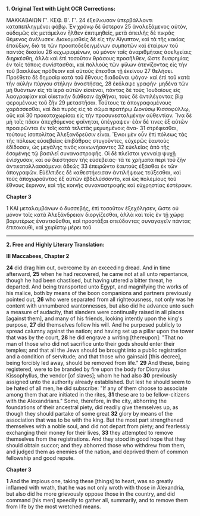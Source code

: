 **1. Original Text with Light OCR Corrections:**

ΜΑΚΚΑΒΑΙΩΝ Γʹ. ΚΕΦ. Βʹ. Γʹ.
24 ἐξείλκυσαν ὑπερβάλλοντι καταπεπληγμένοι φόβῳ. Ἐν χρόνῳ δὲ ὕστερον
25 ἀναλεξάμενος αὐτόν, οὐδαμῶς εἰς μετάμελον ἦλθεν ἐπιτιμηθείς, μετὰ ἀπειλῆς δὲ πικρᾶς θέμενος ἀνέλυσεν. Διακομισθεὶς
δὲ εἰς τὴν Αἴγυπτον, καὶ τὰ τῆς κακίας ἐπαύξων, διά τε τῶν
προαποδεδειγμένων συμποτῶν καὶ ἑταίρων τοῦ παντὸς δικαίου
26 κεχωρισμένων, οὐ μόνον ταῖς ἀναριθμήτοις ἀσελγείαις διηρκέσθη,
ἀλλὰ καὶ ἐπὶ τοσοῦτον θράσους προσῆλθεν, ὥστε δυσφημίας ἐν
τοῖς τόποις συνίστασθαι, καὶ πολλοὺς τῶν φίλων ἀτενίζοντας
εἰς τὴν τοῦ βασιλέως πρόθεσιν καὶ αὐτοὺς ἔπεσθαι τῇ ἐκείνου
27 θελήσει. Προέθετο δὲ δημοσίᾳ κατὰ τοῦ ἔθνους διαδοῦναι ψόγον·
καὶ ἐπὶ τοῦ κατὰ τὴν αὐλὴν πύργου στήλην ἀναστήσας,
28 ἐκόλαψε γραφήν· μηδένα τῶν μὴ θυόντων εἰς τὰ ἱερὰ αὐτῶν
εἰσιέναι, πάντας δὲ τοὺς Ἰουδαίους εἰς λαογραφίαν καὶ οἰκετικὴν
διάθεσιν ἀχθῆναι, τοὺς δὲ ἀντιλέγοντας βίᾳ φερομένους τοῦ ζῆν
29 μεταστῆσαι. Τούτους τε ἀπογραφομένους χαράσσεσθαι, καὶ διὰ
πυρὸς εἰς τὸ σῶμα πρατήρῳ Διονύσῳ Κισσοφύλλῳ, οὓς καὶ
30 προκαταχωρίσαι εἰς τὴν προσυνεσταλμένην αὐθεντίαν. Ἵνα δὲ
μὴ τοῖς πᾶσιν ἀπεχθόμενος φαίνηται, ὑπέγραψεν· ἐὰν δέ τινες
ἐξ αὐτῶν προαιρῶνται ἐν τοῖς κατὰ τελετὰς μεμυημένοις ἀνα-
31 στρέφεσθαι, τούτους ἰσοπολίτας Ἀλεξανδρεῦσιν εἶναι. Ἔνιοι μὲν
οὖν ἐπὶ πόλεως τὰς τῆς πόλεως εὐσεβείας ἐπιβάθρας στυγοῦντες,
εὐχερῶς ἑαυτοὺς ἐδίδοσαν, ὡς μεγάλης τινὸς κοινωνήσοντες
32 εὐκλείας ἀπὸ τῆς ἐσομένης τῷ βασιλεῖ συναναστροφῆς. Οἱ δὲ
πλεῖστοι γενναίᾳ ψυχῇ ἐνίσχυσαν, καὶ οὐ διέστησαν τῆς εὐσεβείας·
τά τε χρήματα περὶ τοῦ ζῆν ἀντικαταλλασσόμενοι ἀδεῶς
33 ἐπειρῶντο ἑαυτοὺς ἐξάσθαι ἐκ τῶν ἀπογραφῶν. Εὐέλπιδες δὲ
καθεστήκεισαν ἀντιλήψεως τεύξεσθαι, καὶ τοὺς ἀποχωροῦντας
ἐξ αὐτῶν ἐβδελύσσοντο, καὶ ὡς πολεμίους τοῦ ἔθνους ἔκρινον, καὶ
τῆς κοινῆς συναναστροφῆς καὶ εὐχρηστίας ἐστέρουν.

**Chapter 3**

1 ΚΑΙ μεταλαμβάνων ὁ δυσσεβής, ἐπὶ τοσοῦτον ἐξεχόλησεν,
ὥστε οὐ μόνον τοῖς κατὰ Ἀλεξάνδρειαν διοργίζεσθαι, ἀλλὰ καὶ
τοῖς ἐν τῇ χώρᾳ βαρυτέρως ἐναντιοῦσθαι, καὶ προστάξαι σπεύδοντας
συναγαγεῖν πάντας ἐπιτοκουθὶ, καὶ χειρίστῳ μέρει τοῦ

---

**2. Free and Highly Literary Translation:**

**III Maccabees, Chapter 2**

**24** did drag him out, overcome by an exceeding dread. And in time afterward,
**25** when he had recovered, he came not at all unto repentance, though he had been chastised, but having uttered a bitter threat, he departed. And being transported
unto Egypt, and magnifying the works of his malice, both by means of the boon companions and partners previously pointed out,
**26** who were separated from all righteousness, not only was he content with unnumbered wantonnesses, but also did he advance unto such a measure of audacity, that slanders were continually raised in all places [against them], and many of his friends, looking intently upon the king's purpose,
**27** did themselves follow his will. And he purposed publicly to spread calumny against the nation; and having set up a pillar upon the tower that was by the court,
**28** he did engrave a writing [thereupon]: "That no man of those who did not sacrifice unto their gods should enter their temples; and that all the Jews should be brought into a public registration and a condition of servitude; and that those who gainsaid [this decree], being forcibly led away, should be removed from life."
**29** And these, being registered, were to be branded by fire upon the body for Dionysius Kissophyllus, the vendor [of slaves]; whom he had also
**30** previously assigned unto the authority already established. But lest he should seem to be hated of all men, he did subscribe: "If any of them choose to associate among them that are initiated in the rites,
**31** these are to be fellow-citizens with the Alexandrians." Some, therefore, in the city, abhorring the foundations of their ancestral piety, did readily give themselves up, as though they should partake of some great
**32** glory by means of the association that was to be with the king. But the most part strengthened themselves with a noble soul, and did not depart from piety; and fearlessly exchanging their money for their lives,
**33** they attempted to remove themselves from the registrations. And they stood in good hope that they should obtain succor; and they abhorred those who withdrew from them, and judged them as enemies of the nation, and deprived them of common fellowship and good repute.

**Chapter 3**

**1** And the impious one, taking these [things] to heart, was so greatly inflamed with wrath, that he was not only wroth with those in Alexandria, but also did he more grievously oppose those in the country, and did command [his men] speedily to gather all, summarily, and to remove them from life by the most wretched means.